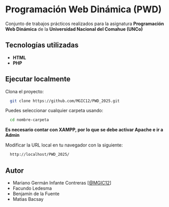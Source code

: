 # Programación Web Dinámica (PWD)

Conjunto de trabajos prácticos realizados para la asignatura **Programación Web Dinámica** de la **Universidad Nacional del Comahue (UNCo)**

## Tecnologías utilizadas

- **HTML**
- **PHP**

## Ejecutar localmente

Clona el proyecto:

```bash
  git clone https://github.com/MGIC12/PWD_2025.git
```

Puedes seleccionar cualquier carpeta usando:

```bash
  cd nombre-carpeta
```

**Es necesario contar con XAMPP, por lo que se debe activar Apache e ir a Admin**

Modificar la URL local en tu navegador con la siguiente:

```bash
  http://localhost/PWD_2025/
```

## Autor

- Mariano Germán Infante Contreras [[@MGIC12](https://www.github.com/MGIC12)]
- Facundo Ledesma
- Benjamín de la Fuente
- Matias Bacsay
